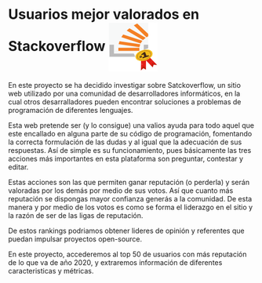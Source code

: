 # Usuarios mejor valorados en Stackoverflow <img align="center" width="100" height="100" src="image/Imagen1.png"> 

En este proyecto se ha decidido investigar sobre Satckoverflow, un sitio web utilizado por una comunidad de desarrolladores informáticos, en la cual otros desarralladores pueden encontrar soluciones a problemas de programación de diferentes lenguajes.

Esta web pretende ser (y lo consigue) una valios ayuda para todo aquel que este encallado en alguna parte de su código de programación, fomentando la correcta formulación de las dudas y al igual que la adecuación de sus respuestas. Así de simple es su funcionamiento, pues básicamente las tres acciones más importantes en esta plataforma son preguntar, contestar y editar. 

Estas acciones son las que permiten ganar reputación (o perderla) y serán valoradas por los demás por medio de sus votos. Así que cuanto más reputación se dispongas mayor confianza generás a la comunidad. De esta manera y por medio de los votos es como se forma el liderazgo en el sitio y la razón de ser de las ligas de reputación.

De estos rankings podriamos obtener lideres de opinión y referentes que puedan impulsar proyectos open-source.

En este proyecto, accederemos al top 50 de usuarios con más reputación de lo que va de año 2020, y  extraremos información de diferentes caracteristicas y métricas.
